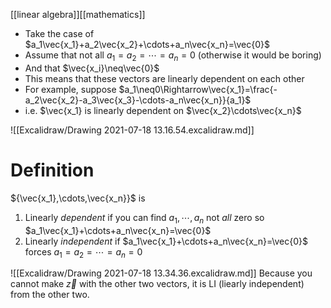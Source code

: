 [[linear algebra]][[mathematics]]

- Take the case of $a_1\vec{x_1}+a_2\vec{x_2}+\cdots+a_n\vec{x_n}=\vec{0}$
- Assume that not all $a_1=a_2=\cdots=a_n=0$ (otherwise it would be boring)
- And that $\vec{x_i}\neq\vec{0}$
- This means that these vectors are linearly dependent on each other
- For example, suppose $a_1\neq0\Rightarrow\vec{x_1}=\frac{-a_2\vec{x_2}-a_3\vec{x_3}-\cdots-a_n\vec{x_n}}{a_1}$
- i.e. $\vec{x_1} is linearly dependent on $\vec{x_2}\cdots\vec{x_n}$


![[Excalidraw/Drawing 2021-07-18 13.16.54.excalidraw.md]]

# Definition
${\vec{x_1},\cdots,\vec{x_n}}$ is
1) Linearly *dependent* if you can find $a_1,\cdots,a_n$ not *all* zero so $a_1\vec{x_1}+\cdots+a_n\vec{x_n}=\vec{0}$
2) Linearly *independent* if $a_1\vec{x_1}+\cdots+a_n\vec{x_n}=\vec{0}$ forces $a_1=a_2=\cdots=a_n=0$

![[Excalidraw/Drawing 2021-07-18 13.34.36.excalidraw.md]]
Because you cannot make $\vec{z}$ with the other two vectors, it is LI (liearly independent) from the other two.